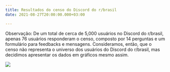 ```yaml
---
title: Resultados do censo do Discord do r/brasil
date: 2021-08-27T20:00:00.000+03:00

---
```

Observação: De um total de cerca de 5,000 usuários no Discord do r/brasil, apenas 76 usuários responderam o censo, composto por 14 perguntas e um formulário para feedbacks e mensagens. Consideramos, então, que o censo não representa o universo dos usuários do Discord do r/brasil, mas decidimos apresentar os dados em gráficos mesmo assim.

<!--more-->

![](/uploads/6be339_3d39846f09fc41c38fc4ed315ad29cd6-mv2.webp)